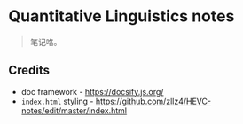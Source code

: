 # Quantitative Linguistics notes

> 笔记咯。

## Credits

- doc framework - <https://docsify.js.org/>
- `index.html` styling - <https://github.com/zllz4/HEVC-notes/edit/master/index.html>
